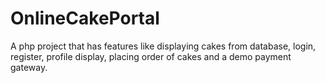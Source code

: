 # OnlineCakePortal
A php project that has features like displaying cakes from database, login, register, profile display, placing order of cakes and a demo payment gateway.
